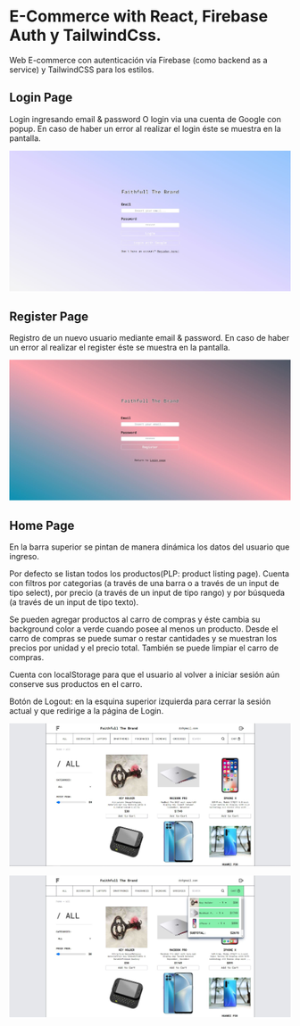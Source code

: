 # E-Commerce with React, Firebase Auth y TailwindCss.

Web E-commerce con autenticación vía Firebase (como backend as a service) y TailwindCSS para los estilos.

## Login Page

Login ingresando email & password O login via una cuenta de Google con popup.
En caso de haber un error al realizar el login éste se muestra en la pantalla.

![](./src/assets/LoginPage.jpg)

## Register Page

Registro de un nuevo usuario mediante email & password. En caso de haber un error al realizar el register éste se muestra en la pantalla.

![](./src/assets/RegisterPage.jpg)

## Home Page

En la barra superior se pintan de manera dinámica los datos del usuario que ingreso.

Por defecto se listan todos los productos(PLP: product listing page). Cuenta con filtros por categorias (a través de una barra o a través de un input de tipo select), por precio (a través de un input de tipo rango) y por búsqueda (a través de un input de tipo texto).

Se pueden agregar productos al carro de compras y éste cambia su background color a verde cuando posee al menos un producto. Desde el carro de compras se puede sumar o restar cantidades y se muestran los precios por unidad y el precio total. También se puede limpiar el carro de compras.

Cuenta con localStorage para que el usuario al volver a iniciar sesión aún conserve sus productos en el carro.

Botón de Logout: en la esquina superior izquierda para cerrar la sesión actual y que redirige a la página de Login.

![](./src/assets/HomePage1.jpg)

![](./src/assets/HomePage2.jpg)
